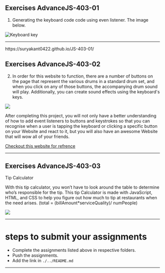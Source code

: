 ## Exercises AdvanceJS-403-01

1. Generating the keyboard code code using even listener. The image below.

![Keyboard key](./image/dom_min_project_keycode_day_3.2.gif)

<hr>
https://suryakant0422.github.io/JS-403-01/

## Exercises AdvanceJS-403-02
2. In order for this website to function, there are a number of buttons on the page that represent the various drums in a standard drum set, and when you click on any of those buttons, the accompanying drum sound will play. 
Additionally, you can create sound effects using the keyboard's keys.

![](./image/drum-kit.png)

After completing this project, you will not only have a better understanding of how to add event listeners to buttons and keystrokes so that you can recognise when a user is tapping the keyboard or clicking a specific button on your Website and react to it, but you will also have an awesome Website that will wow all of your friends.

[Checkout this website for refrence ](https://shreyajaiswal11.github.io/Drum-Kit/)

<hr>
	

## Exercises AdvanceJS-403-03
Tip Calculator

With this tip calculator, you won’t have to look around the table to determine who’s responsible for the tip. This tip Calculator is made with JavaScript, HTML, and CSS to help you figure out how much to tip at restaurants when the need arises. 
(total = (billAmount*serviceQuality)/ numPeople)

![](./image/tip1.png)
	
<hr>

# steps to submit your assignments

- Complete the assignments listed above in respective folders.
- Push the assignments.
- Add the link in ```./../README.md``` 

<hr>

